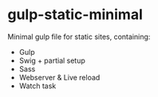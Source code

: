 gulp-static-minimal
===================
Minimal gulp file for static sites, containing:

- Gulp
- Swig + partial setup
- Sass
- Webserver & Live reload
- Watch task
